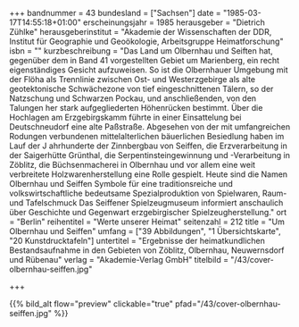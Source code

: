 +++
bandnummer = 43
bundesland = ["Sachsen"]
date = "1985-03-17T14:55:18+01:00"
erscheinungsjahr = 1985
herausgeber = "Dietrich Zühlke"
herausgeberinstitut = "Akademie der Wissenschaften der DDR, Institut für Geographie und Geoökologie, Arbeitsgruppe Heimatforschung"
isbn = ""
kurzbeschreibung = "Das Land um Olbernhau und Seiften hat, gegenüber dem in Band 41 vorgestellten Gebiet um Marienberg, ein recht eigenständiges Gesicht aufzuweisen. So ist die Olbernhauer Umgebung mit der Flöha als Trennlinie zwischen Ost- und Westerzgebirge als alte geotektonische Schwächezone von tief eingeschnittenen Tälern, so der Natzschung und Schwarzen Pockau, und anschließenden, von den Talungen her stark aufgegliederten Höhenrücken bestimmt. Über die Hochlagen am Erzgebirgskamm führte in einer Einsattelung bei Deutschneudorf eine alte Paßstraße. Abgesehen von der mit umfangreichen Rodungen verbundenen mittelalterlichen bäuerlichen Besiedlung haben im Lauf der J ahrhunderte der Zinnbergbau von Seiffen, die Erzverarbeitung in der Saigerhütte Grünthal, die Serpentinsteingewinnung und -Verarbeitung in Zöblitz, die Büchsenmacherei in Olbernhau und vor allem eine weit verbreitete Holzwarenherstellung eine Rolle gespielt. Heute sind die Namen Olbernhau und Seiffen Symbole für eine traditionsreiche und volkswirtschaftliche bedeutsame Spezialproduktion von Spielwaren, Raum- und Tafelschmuck Das Seiffener Spielzeugmuseum informiert anschaulich über Geschichte und Gegenwart erzgebirgischer Spielzeugherstellung."
ort = "Berlin"
reihentitel = "Werte unserer Heimat"
seitenzahl = 212
title = "Um Olbernhau und Seiffen"
umfang = ["39 Abbildungen", "1 Übersichtskarte", "20 Kunstdrucktafeln"]
untertitel = "Ergebnisse der heimatkundlichen Bestandsaufnahme in den Gebieten von Zöblitz, Olbernhau, Neuwernsdorf und Rübenau"
verlag = "Akademie-Verlag GmbH"
titelbild = "/43/cover-olbernhau-seiffen.jpg"

+++

{{% bild_alt flow="preview" clickable="true" pfad="/43/cover-olbernhau-seiffen.jpg"   %}}

